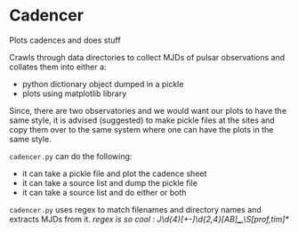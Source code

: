 # Cadencer
Plots cadences and does stuff

Crawls through data directories to collect MJDs of pulsar observations and collates them into either a:
- python dictionary object dumped in a pickle 
- plots using matplotlib library

Since, there are two observatories and we would want our plots to have the same style, it is advised (suggested) to make pickle files at the sites and copy them over to the same system where one can have the plots in the same style.

`cadencer.py` can do the following:
- it can take a pickle file and plot the cadence sheet
- it can take a source list and dump the pickle file
- it can take a source list and do either or both

`cadencer.py` uses regex to match filenames and directory names and extracts MJDs from it. 
_regex is so cool : J\d{4}[+-]\d{2,4}[AB]*[_.](\d{5})\S*[prof,tim]*_
